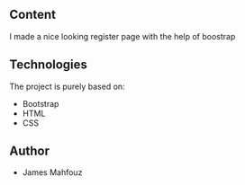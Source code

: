## Content

I made a nice looking register page with the help of boostrap

## Technologies

The project is purely based on:

- Bootstrap
- HTML
- CSS

## Author

- James Mahfouz

